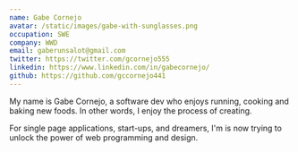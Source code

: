 ```yaml
---
name: Gabe Cornejo
avatar: /static/images/gabe-with-sunglasses.png
occupation: SWE
company: WWD
email: gaberunsalot@gmail.com
twitter: https://twitter.com/gcornejo555
linkedin: https://www.linkedin.com/in/gabecornejo/
github: https://github.com/gccornejo441
---
```


My name is Gabe Cornejo, a software dev who enjoys running, cooking and baking new foods. In other words, I enjoy the process of creating.

For single page applications, start-ups, and dreamers, I'm is now trying to unlock the power of web programming and design.
